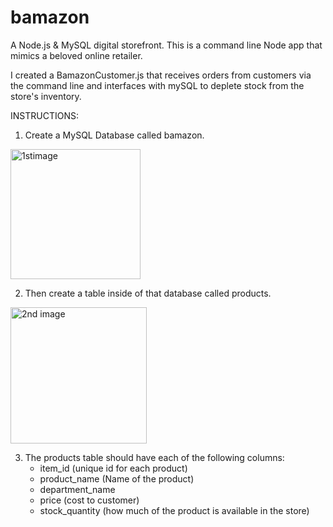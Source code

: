 # bamazon

A Node.js & MySQL digital storefront. This is a command line Node app that mimics a beloved online retailer.

I created a BamazonCustomer.js that receives orders from customers via the command line and interfaces with mySQL to deplete stock from the store's inventory.  

 INSTRUCTIONS:
 
 1.  Create a MySQL Database called bamazon.
 
 <img width="208" alt="1stimage" src="https://user-images.githubusercontent.com/30795207/36822609-e234fcf6-1cc6-11e8-81e0-fc02df9daf49.png">
 
 2.  Then create a table inside of that database called products.
 
 <img width="218" alt="2nd image" src="https://user-images.githubusercontent.com/30795207/36822799-f7db94f6-1cc7-11e8-9e95-192feb61ba9d.png">
 
 3.  The products table should have each of the following columns:
     * item_id (unique id for each product)
     * product_name (Name of the product)
     * department_name
     * price (cost to customer)
     * stock_quantity (how much of the product is available in the store)
 
 
